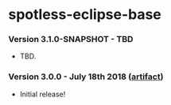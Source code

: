 # spotless-eclipse-base

### Version 3.1.0-SNAPSHOT - TBD

* TBD.

### Version 3.0.0 - July 18th 2018 ([artifact]([jcenter](https://bintray.com/diffplug/opensource/spotless-eclipse-base)))

* Initial release!
